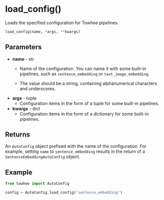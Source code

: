# load_config()

Loads the specified configuration for Towhee pipelines.

```Python
load_config(name, *args, **kwargs)
```

## Parameters

- **name** - str
  -  Name of the configuration. You can name it with some built-in pipelines, such as `sentence_embedding` or `text_image_embedding`.

  -  The value should be a string, containing alphanumerical characters and underscores.
- **args** - tuple
  -  Configuration items in the form of a tuple for some built-in pipelines.
- **kwargs** - dict   
  -  Configuration items in the form of a dictionary for some built-in pipelines.

## Returns

An `AutoConfig` object prefixed with the name of the configuration. For example, setting `name` to `sentence_embedding` results in the return of a `SentenceEmbeddingAutoConfig` object.

## Example

```Python
from towhee import AutoConfig

config = AutoConfig.load_config('sentence_embedding')
```